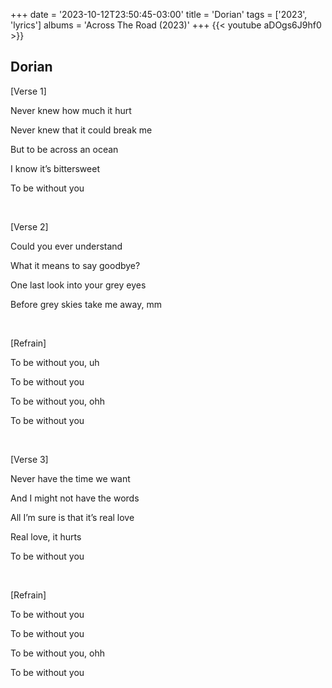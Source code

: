 +++
date = '2023-10-12T23:50:45-03:00'
title = 'Dorian'
tags = ['2023',  'lyrics']
albums = 'Across The Road (2023)'
+++
{{< youtube aDOgs6J9hf0 >}}

## Dorian

[Verse 1]

Never knew how much it hurt

Never knew that it could break me

But to be across an ocean

I know it’s bittersweet

To be without you

&nbsp;

[Verse 2]

Could you ever understand

What it means to say goodbye?

One last look into your grey eyes

Before grey skies take me away, mm

&nbsp;

[Refrain]

To be without you, uh

To be without you

To be without you, ohh

To be without you

&nbsp;

[Verse 3]

Never have the time we want

And I might not have the words

All I’m sure is that it’s real love

Real love, it hurts

To be without you

&nbsp;

[Refrain]

To be without you

To be without you

To be without you, ohh

To be without you